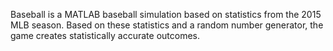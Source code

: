 Baseball is a MATLAB baseball simulation based on statistics from the 2015 MLB season. Based on these statistics and a random number generator, the game creates statistically accurate outcomes.
